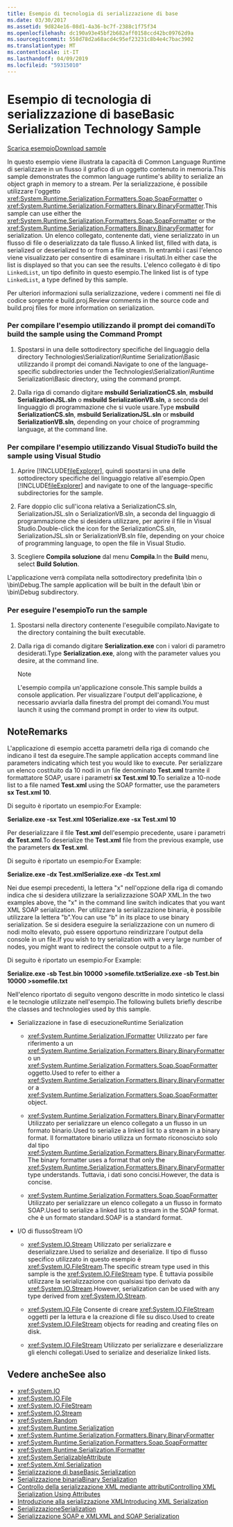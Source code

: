 ```yaml
---
title: Esempio di tecnologia di serializzazione di base
ms.date: 03/30/2017
ms.assetid: 9d824e16-08d1-4a36-bc7f-2388c1f75f34
ms.openlocfilehash: dc190a93e45bf2b682aff0158ccd42bc09762d9a
ms.sourcegitcommit: 558d78d2a68acd4c95ef23231c8b4e4c7bac3902
ms.translationtype: MT
ms.contentlocale: it-IT
ms.lasthandoff: 04/09/2019
ms.locfileid: "59315010"
---
```

# <a name="basic-serialization-technology-sample"></a><span data-ttu-id="f1006-102">Esempio di tecnologia di serializzazione di base</span><span class="sxs-lookup"><span data-stu-id="f1006-102">Basic Serialization Technology Sample</span></span>
[<span data-ttu-id="f1006-103">Scarica esempio</span><span class="sxs-lookup"><span data-stu-id="f1006-103">Download sample</span></span>](https://download.microsoft.com/download/4/7/B/47B2164C-E780-4B10-8DE4-2CB5B886E0A6/Technologies/Serialization/Runtime%20Serialization/Basic.zip.exe)  
  
 <span data-ttu-id="f1006-104">In questo esempio viene illustrata la capacità di Common Language Runtime di serializzare in un flusso il grafico di un oggetto contenuto in memoria.</span><span class="sxs-lookup"><span data-stu-id="f1006-104">This sample demonstrates the common language runtime's ability to serialize an object graph in memory to a stream.</span></span> <span data-ttu-id="f1006-105">Per la serializzazione, è possibile utilizzare l'oggetto <xref:System.Runtime.Serialization.Formatters.Soap.SoapFormatter> o <xref:System.Runtime.Serialization.Formatters.Binary.BinaryFormatter>.</span><span class="sxs-lookup"><span data-stu-id="f1006-105">This sample can use either the <xref:System.Runtime.Serialization.Formatters.Soap.SoapFormatter> or the <xref:System.Runtime.Serialization.Formatters.Binary.BinaryFormatter> for serialization.</span></span> <span data-ttu-id="f1006-106">Un elenco collegato, contenente dati, viene serializzato in un flusso di file o deserializzato da tale flusso.</span><span class="sxs-lookup"><span data-stu-id="f1006-106">A linked list, filled with data, is serialized or deserialized to or from a file stream.</span></span> <span data-ttu-id="f1006-107">In entrambi i casi l'elenco viene visualizzato per consentire di esaminare i risultati.</span><span class="sxs-lookup"><span data-stu-id="f1006-107">In either case the list is displayed so that you can see the results.</span></span> <span data-ttu-id="f1006-108">L'elenco collegato è di tipo `LinkedList`, un tipo definito in questo esempio.</span><span class="sxs-lookup"><span data-stu-id="f1006-108">The linked list is of type `LinkedList`, a type defined by this sample.</span></span>  
  
 <span data-ttu-id="f1006-109">Per ulteriori informazioni sulla serializzazione, vedere i commenti nei file di codice sorgente e build.proj.</span><span class="sxs-lookup"><span data-stu-id="f1006-109">Review comments in the source code and build.proj files for more information on serialization.</span></span>  
  
### <a name="to-build-the-sample-using-the-command-prompt"></a><span data-ttu-id="f1006-110">Per compilare l'esempio utilizzando il prompt dei comandi</span><span class="sxs-lookup"><span data-stu-id="f1006-110">To build the sample using the Command Prompt</span></span>  
  
1. <span data-ttu-id="f1006-111">Spostarsi in una delle sottodirectory specifiche del linguaggio della directory Technologies\Serialization\Runtime Serialization\Basic utilizzando il prompt dei comandi.</span><span class="sxs-lookup"><span data-stu-id="f1006-111">Navigate to one of the language-specific subdirectories under the Technologies\Serialization\Runtime Serialization\Basic directory, using the command prompt.</span></span>  
  
2. <span data-ttu-id="f1006-112">Dalla riga di comando digitare **msbuild SerializationCS.sln**, **msbuild SerializationJSL.sln** o **msbuild SerializationVB.sln**, a seconda del linguaggio di programmazione che si vuole usare.</span><span class="sxs-lookup"><span data-stu-id="f1006-112">Type **msbuild SerializationCS.sln**, **msbuild SerializationJSL.sln** or **msbuild SerializationVB.sln**, depending on your choice of programming language, at the command line.</span></span>  
  
### <a name="to-build-the-sample-using-visual-studio"></a><span data-ttu-id="f1006-113">Per compilare l'esempio utilizzando Visual Studio</span><span class="sxs-lookup"><span data-stu-id="f1006-113">To build the sample using Visual Studio</span></span>  
  
1. <span data-ttu-id="f1006-114">Aprire [!INCLUDE[fileExplorer](../../../includes/fileexplorer-md.md)], quindi spostarsi in una delle sottodirectory specifiche del linguaggio relative all'esempio.</span><span class="sxs-lookup"><span data-stu-id="f1006-114">Open [!INCLUDE[fileExplorer](../../../includes/fileexplorer-md.md)] and navigate to one of the language-specific subdirectories for the sample.</span></span>  
  
2. <span data-ttu-id="f1006-115">Fare doppio clic sull'icona relativa a SerializationCS.sln, SerializationJSL.sln o SerializationVB.sln, a seconda del linguaggio di programmazione che si desidera utilizzare, per aprire il file in Visual Studio.</span><span class="sxs-lookup"><span data-stu-id="f1006-115">Double-click the icon for the SerializationCS.sln, SerializationJSL.sln or SerializationVB.sln file, depending on your choice of programming language, to open the file in Visual Studio.</span></span>  
  
3. <span data-ttu-id="f1006-116">Scegliere **Compila soluzione** dal menu **Compila**.</span><span class="sxs-lookup"><span data-stu-id="f1006-116">In the **Build** menu, select **Build Solution**.</span></span>  
  
 <span data-ttu-id="f1006-117">L'applicazione verrà compilata nella sottodirectory predefinita \bin o \bin\Debug.</span><span class="sxs-lookup"><span data-stu-id="f1006-117">The sample application will be built in the default \bin or \bin\Debug subdirectory.</span></span>  
  
### <a name="to-run-the-sample"></a><span data-ttu-id="f1006-118">Per eseguire l'esempio</span><span class="sxs-lookup"><span data-stu-id="f1006-118">To run the sample</span></span>  
  
1. <span data-ttu-id="f1006-119">Spostarsi nella directory contenente l'eseguibile compilato.</span><span class="sxs-lookup"><span data-stu-id="f1006-119">Navigate to the directory containing the built executable.</span></span>  
  
2. <span data-ttu-id="f1006-120">Dalla riga di comando digitare **Serialization.exe** con i valori di parametro desiderati.</span><span class="sxs-lookup"><span data-stu-id="f1006-120">Type **Serialization.exe**, along with the parameter values you desire, at the command line.</span></span>  
  
    > [!NOTE]
    >  <span data-ttu-id="f1006-121">L'esempio compila un'applicazione console.</span><span class="sxs-lookup"><span data-stu-id="f1006-121">This sample builds a console application.</span></span> <span data-ttu-id="f1006-122">Per visualizzare l'output dell'applicazione, è necessario avviarla dalla finestra del prompt dei comandi.</span><span class="sxs-lookup"><span data-stu-id="f1006-122">You must launch it using the command prompt in order to view its output.</span></span>  
  
## <a name="remarks"></a><span data-ttu-id="f1006-123">Note</span><span class="sxs-lookup"><span data-stu-id="f1006-123">Remarks</span></span>  
 <span data-ttu-id="f1006-124">L'applicazione di esempio accetta parametri della riga di comando che indicano il test da eseguire.</span><span class="sxs-lookup"><span data-stu-id="f1006-124">The sample application accepts command line parameters indicating which test you would like to execute.</span></span> <span data-ttu-id="f1006-125">Per serializzare un elenco costituito da 10 nodi in un file denominato **Test.xml** tramite il formattatore SOAP, usare i parametri **sx Test.xml 10**.</span><span class="sxs-lookup"><span data-stu-id="f1006-125">To serialize a 10-node list to a file named **Test.xml** using the SOAP formatter, use the parameters **sx Test.xml 10**.</span></span>  
  
 <span data-ttu-id="f1006-126">Di seguito è riportato un esempio:</span><span class="sxs-lookup"><span data-stu-id="f1006-126">For Example:</span></span>  
  
 **<span data-ttu-id="f1006-127">Serialize.exe -sx Test.xml 10</span><span class="sxs-lookup"><span data-stu-id="f1006-127">Serialize.exe -sx Test.xml 10</span></span>**  
  
 <span data-ttu-id="f1006-128">Per deserializzare il file **Test.xml** dell'esempio precedente, usare i parametri **dx Test.xml**.</span><span class="sxs-lookup"><span data-stu-id="f1006-128">To deserialize the **Test.xml** file from the previous example, use the parameters **dx Test.xml**.</span></span>  
  
 <span data-ttu-id="f1006-129">Di seguito è riportato un esempio:</span><span class="sxs-lookup"><span data-stu-id="f1006-129">For Example:</span></span>  
  
 **<span data-ttu-id="f1006-130">Serialize.exe -dx Test.xml</span><span class="sxs-lookup"><span data-stu-id="f1006-130">Serialize.exe -dx Test.xml</span></span>**  
  
 <span data-ttu-id="f1006-131">Nei due esempi precedenti, la lettera "x" nell'opzione della riga di comando indica che si desidera utilizzare la serializzazione SOAP XML.</span><span class="sxs-lookup"><span data-stu-id="f1006-131">In the two examples above, the "x" in the command line switch indicates that you want XML SOAP serialization.</span></span> <span data-ttu-id="f1006-132">Per utilizzare la serializzazione binaria, è possibile utilizzare la lettera "b".</span><span class="sxs-lookup"><span data-stu-id="f1006-132">You can use "b" in its place to use binary serialization.</span></span> <span data-ttu-id="f1006-133">Se si desidera eseguire la serializzazione con un numero di nodi molto elevato, può essere opportuno reindirizzare l'output della console in un file.</span><span class="sxs-lookup"><span data-stu-id="f1006-133">If you wish to try serialization with a very large number of nodes, you might want to redirect the console output to a file.</span></span>  
  
 <span data-ttu-id="f1006-134">Di seguito è riportato un esempio:</span><span class="sxs-lookup"><span data-stu-id="f1006-134">For Example:</span></span>  
  
 **<span data-ttu-id="f1006-135">Serialize.exe -sb Test.bin 10000 >somefile.txt</span><span class="sxs-lookup"><span data-stu-id="f1006-135">Serialize.exe -sb Test.bin 10000 >somefile.txt</span></span>**  
  
 <span data-ttu-id="f1006-136">Nell'elenco riportato di seguito vengono descritte in modo sintetico le classi e le tecnologie utilizzate nell'esempio.</span><span class="sxs-lookup"><span data-stu-id="f1006-136">The following bullets briefly describe the classes and technologies used by this sample.</span></span>  
  
-   <span data-ttu-id="f1006-137">Serializzazione in fase di esecuzione</span><span class="sxs-lookup"><span data-stu-id="f1006-137">Runtime Serialization</span></span>  
  
    -   <xref:System.Runtime.Serialization.IFormatter> <span data-ttu-id="f1006-138">Utilizzato per fare riferimento a un <xref:System.Runtime.Serialization.Formatters.Binary.BinaryFormatter> o un <xref:System.Runtime.Serialization.Formatters.Soap.SoapFormatter> oggetto.</span><span class="sxs-lookup"><span data-stu-id="f1006-138">Used to refer to either a <xref:System.Runtime.Serialization.Formatters.Binary.BinaryFormatter> or a <xref:System.Runtime.Serialization.Formatters.Soap.SoapFormatter> object.</span></span>  
  
    -   <xref:System.Runtime.Serialization.Formatters.Binary.BinaryFormatter> <span data-ttu-id="f1006-139">Utilizzato per serializzare un elenco collegato a un flusso in un formato binario.</span><span class="sxs-lookup"><span data-stu-id="f1006-139">Used to serialize a linked list to a stream in a binary format.</span></span> <span data-ttu-id="f1006-140">Il formattatore binario utilizza un formato riconosciuto solo dal tipo <xref:System.Runtime.Serialization.Formatters.Binary.BinaryFormatter>.</span><span class="sxs-lookup"><span data-stu-id="f1006-140">The binary formatter uses a format that only the <xref:System.Runtime.Serialization.Formatters.Binary.BinaryFormatter> type understands.</span></span> <span data-ttu-id="f1006-141">Tuttavia, i dati sono concisi.</span><span class="sxs-lookup"><span data-stu-id="f1006-141">However, the data is concise.</span></span>  
  
    -   <xref:System.Runtime.Serialization.Formatters.Soap.SoapFormatter> <span data-ttu-id="f1006-142">Utilizzato per serializzare un elenco collegato a un flusso in formato SOAP.</span><span class="sxs-lookup"><span data-stu-id="f1006-142">Used to serialize a linked list to a stream in the SOAP format.</span></span> <span data-ttu-id="f1006-143">che è un formato standard.</span><span class="sxs-lookup"><span data-stu-id="f1006-143">SOAP is a standard format.</span></span>  
  
-   <span data-ttu-id="f1006-144">I/O di flusso</span><span class="sxs-lookup"><span data-stu-id="f1006-144">Stream I/O</span></span>  
  
    -   <xref:System.IO.Stream> <span data-ttu-id="f1006-145">Utilizzato per serializzare e deserializzare.</span><span class="sxs-lookup"><span data-stu-id="f1006-145">Used to serialize and deserialize.</span></span> <span data-ttu-id="f1006-146">Il tipo di flusso specifico utilizzato in questo esempio è <xref:System.IO.FileStream>.</span><span class="sxs-lookup"><span data-stu-id="f1006-146">The specific stream type used in this sample is the <xref:System.IO.FileStream> type.</span></span> <span data-ttu-id="f1006-147">È tuttavia possibile utilizzare la serializzazione con qualsiasi tipo derivato da <xref:System.IO.Stream>.</span><span class="sxs-lookup"><span data-stu-id="f1006-147">However, serialization can be used with any type derived from <xref:System.IO.Stream>.</span></span>  
  
    -   <xref:System.IO.File> <span data-ttu-id="f1006-148">Consente di creare <xref:System.IO.FileStream> oggetti per la lettura e la creazione di file su disco.</span><span class="sxs-lookup"><span data-stu-id="f1006-148">Used to create <xref:System.IO.FileStream> objects for reading and creating files on disk.</span></span>  
  
    -   <xref:System.IO.FileStream> <span data-ttu-id="f1006-149">Utilizzato per serializzare e deserializzare gli elenchi collegati.</span><span class="sxs-lookup"><span data-stu-id="f1006-149">Used to serialize and deserialize linked lists.</span></span>  
  
## <a name="see-also"></a><span data-ttu-id="f1006-150">Vedere anche</span><span class="sxs-lookup"><span data-stu-id="f1006-150">See also</span></span>

- <xref:System.IO>
- <xref:System.IO.File>
- <xref:System.IO.FileStream>
- <xref:System.IO.Stream>
- <xref:System.Random>
- <xref:System.Runtime.Serialization>
- <xref:System.Runtime.Serialization.Formatters.Binary.BinaryFormatter>
- <xref:System.Runtime.Serialization.Formatters.Soap.SoapFormatter>
- <xref:System.Runtime.Serialization.IFormatter>
- <xref:System.SerializableAttribute>
- <xref:System.Xml.Serialization>
- [<span data-ttu-id="f1006-151">Serializzazione di base</span><span class="sxs-lookup"><span data-stu-id="f1006-151">Basic Serialization</span></span>](../../../docs/standard/serialization/basic-serialization.md)
- [<span data-ttu-id="f1006-152">Serializzazione binaria</span><span class="sxs-lookup"><span data-stu-id="f1006-152">Binary Serialization</span></span>](../../../docs/standard/serialization/binary-serialization.md)
- [<span data-ttu-id="f1006-153">Controllo della serializzazione XML mediante attributi</span><span class="sxs-lookup"><span data-stu-id="f1006-153">Controlling XML Serialization Using Attributes</span></span>](../../../docs/standard/serialization/controlling-xml-serialization-using-attributes.md)
- [<span data-ttu-id="f1006-154">Introduzione alla serializzazione XML</span><span class="sxs-lookup"><span data-stu-id="f1006-154">Introducing XML Serialization</span></span>](../../../docs/standard/serialization/introducing-xml-serialization.md)
- [<span data-ttu-id="f1006-155">Serializzazione</span><span class="sxs-lookup"><span data-stu-id="f1006-155">Serialization</span></span>](../../../docs/standard/serialization/index.md)
- [<span data-ttu-id="f1006-156">Serializzazione SOAP e XML</span><span class="sxs-lookup"><span data-stu-id="f1006-156">XML and SOAP Serialization</span></span>](../../../docs/standard/serialization/xml-and-soap-serialization.md)
